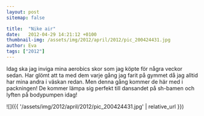 ```yaml
---
layout: post
sitemap: false

title:  "Nike air"
date:   2012-04-29 14:21:12 +0100
thumbnail-img: /assets/img/2012/april/2012/pic_200424431.jpg
author: Eva
tags: ["2012"]
---
```


Idag ska jag inviga mina aerobics skor som jag köpte för några veckor sedan. Har glömt att ta med dem varje gång jag farit på gymmet då jag alltid har mina andra i väskan redan. Men denna gång kommer de här med i packningen! De kommer lämpa sig perfekt till dansandet på sh-bamen och lyften på bodypumpen idag!

![]({{ '/assets/img/2012/april/2012/pic_200424431.jpg'  | relative_url }})

